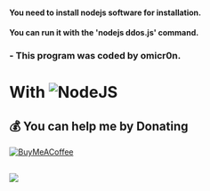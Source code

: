 
#### You need to install nodejs software for installation.
#### You can run it with the 'nodejs ddos.js' command.


###             - This program was coded by omicr0n.

# With ![NodeJS](https://img.shields.io/badge/node.js-6DA55F?style=for-the-badge&logo=node.js&logoColor=white)

  ## 💰 You can help me by Donating
  [![BuyMeACoffee](https://img.shields.io/badge/Buy%20Me%20a%20Coffee-ffdd00?style=for-the-badge&logo=buy-me-a-coffee&logoColor=black)](https://www.buymeacoffee.com/omicr0n) 

## 
[![](https://visitcount.itsvg.in/api?id=omicr0nn&icon=3&color=0)](https://visitcount.itsvg.in)
